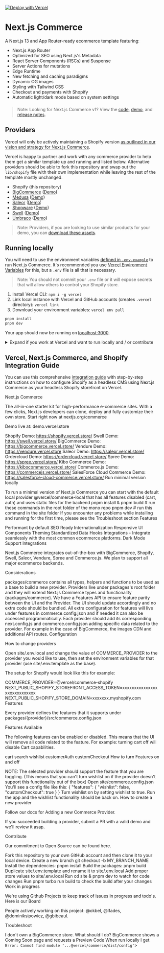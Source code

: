 [![Deploy with Vercel](https://vercel.com/button)](https://vercel.com/new/clone?repository-url=https%3A%2F%2Fgithub.com%2Fvercel%2Fcommerce&project-name=commerce&repo-name=commerce&demo-title=Next.js%20Commerce&demo-url=https%3A%2F%2Fdemo.vercel.store&demo-image=https%3A%2F%2Fbigcommerce-demo-asset-ksvtgfvnd.vercel.app%2Fbigcommerce.png&env=COMPANY_NAME,SHOPIFY_REVALIDATION_SECRET,SHOPIFY_STORE_DOMAIN,SHOPIFY_STOREFRONT_ACCESS_TOKEN,SITE_NAME,TWITTER_CREATOR,TWITTER_SITE)

# Next.js Commerce

A Next.js 13 and App Router-ready ecommerce template featuring:

- Next.js App Router
- Optimized for SEO using Next.js's Metadata
- React Server Components (RSCs) and Suspense
- Server Actions for mutations
- Edge Runtime
- New fetching and caching paradigms
- Dynamic OG images
- Styling with Tailwind CSS
- Checkout and payments with Shopify
- Automatic light/dark mode based on system settings

<h3 id="v1-note"></h3>

> Note: Looking for Next.js Commerce v1? View the [code](https://github.com/vercel/commerce/tree/v1), [demo](https://commerce-v1.vercel.store), and [release notes](https://github.com/vercel/commerce/releases/tag/v1).

## Providers

Vercel will only be actively maintaining a Shopify version [as outlined in our vision and strategy for Next.js Commerce](https://github.com/vercel/commerce/pull/966).

Vercel is happy to partner and work with any commerce provider to help them get a similar template up and running and listed below. Alternative providers should be able to fork this repository and swap out the `lib/shopify` file with their own implementation while leaving the rest of the template mostly unchanged.

- Shopify (this repository)
- [BigCommerce](https://github.com/bigcommerce/nextjs-commerce) ([Demo](https://next-commerce-v2.vercel.app/))
- [Medusa](https://github.com/medusajs/vercel-commerce) ([Demo](https://medusa-nextjs-commerce.vercel.app/))
- [Saleor](https://github.com/saleor/nextjs-commerce) ([Demo](https://saleor-commerce.vercel.app/))
- [Shopware](https://github.com/shopwareLabs/vercel-commerce) ([Demo](https://shopware-vercel-commerce-react.vercel.app/))
- [Swell](https://github.com/swellstores/verswell-commerce) ([Demo](https://verswell-commerce.vercel.app/))
- [Umbraco](https://github.com/umbraco/Umbraco.VercelCommerce.Demo) ([Demo](https://vercel-commerce-demo.umbraco.com/))

> Note: Providers, if you are looking to use similar products for your demo, you can [download these assets](https://drive.google.com/file/d/1q_bKerjrwZgHwCw0ovfUMW6He9VtepO_/view?usp=sharing).

## Running locally

You will need to use the environment variables [defined in `.env.example`](.env.example) to run Next.js Commerce. It's recommended you use [Vercel Environment Variables](https://vercel.com/docs/concepts/projects/environment-variables) for this, but a `.env` file is all that is necessary.

> Note: You should not commit your `.env` file or it will expose secrets that will allow others to control your Shopify store.

1. Install Vercel CLI: `npm i -g vercel`
2. Link local instance with Vercel and GitHub accounts (creates `.vercel` directory): `vercel link`
3. Download your environment variables: `vercel env pull`

```bash
pnpm install
pnpm dev
```

Your app should now be running on [localhost:3000](http://localhost:3000/).

<details>
  <summary>Expand if you work at Vercel and want to run locally and / or contribute</summary>

1. Run `vc link`.
1. Select the `Vercel Solutions` scope.
1. Connect to the existing `commerce-shopify` project.
1. Run `vc env pull` to get environment variables.
1. Run `pmpm dev` to ensure everything is working correctly.
</details>

## Vercel, Next.js Commerce, and Shopify Integration Guide

You can use this comprehensive [integration guide](http://vercel.com/docs/integrations/shopify) with step-by-step instructions on how to configure Shopify as a headless CMS using Next.js Commerce as your headless Shopify storefront on Vercel.



Next.js Commerce

The all-in-one starter kit for high-performance e-commerce sites. With a few clicks, Next.js developers can clone, deploy and fully customize their own store. Start right now at nextjs.org/commerce

Demo live at: demo.vercel.store

Shopify Demo: https://shopify.vercel.store/
Swell Demo: https://swell.vercel.store/
BigCommerce Demo: https://bigcommerce.vercel.store/
Vendure Demo: https://vendure.vercel.store
Saleor Demo: https://saleor.vercel.store/
Ordercloud Demo: https://ordercloud.vercel.store/
Spree Demo: https://spree.vercel.store/
Kibo Commerce Demo: https://kibocommerce.vercel.store/
Commerce.js Demo: https://commercejs.vercel.store/
SalesForce Cloud Commerce Demo: https://salesforce-cloud-commerce.vercel.store/
Run minimal version locally

To run a minimal version of Next.js Commerce you can start with the default local provider @vercel/commerce-local that has all features disabled (cart, auth) and uses static files for the backend
pnpm install & pnpm build # run these commands in the root folder of the mono repo
pnpm dev # run this command in the site folder
If you encounter any problems while installing and running for the first time, please see the Troubleshoot section
Features

Performant by default
SEO Ready
Internationalization
Responsive
UI Components
Theming
Standardized Data Hooks
Integrations - Integrate seamlessly with the most common ecommerce platforms.
Dark Mode Support
Integrations

Next.js Commerce integrates out-of-the-box with BigCommerce, Shopify, Swell, Saleor, Vendure, Spree and Commerce.js. We plan to support all major ecommerce backends.

Considerations

packages/commerce contains all types, helpers and functions to be used as a base to build a new provider.
Providers live under packages's root folder and they will extend Next.js Commerce types and functionality (packages/commerce).
We have a Features API to ensure feature parity between the UI and the Provider. The UI should update accordingly and no extra code should be bundled. All extra configuration for features will live under features in commerce.config.json and if needed it can also be accessed programmatically.
Each provider should add its corresponding next.config.js and commerce.config.json adding specific data related to the provider. For example in the case of BigCommerce, the images CDN and additional API routes.
Configuration

How to change providers

Open site/.env.local and change the value of COMMERCE_PROVIDER to the provider you would like to use, then set the environment variables for that provider (use site/.env.template as the base).

The setup for Shopify would look like this for example:

COMMERCE_PROVIDER=@vercel/commerce-shopify
NEXT_PUBLIC_SHOPIFY_STOREFRONT_ACCESS_TOKEN=xxxxxxxxxxxxxxxxxxxxxxxxxxxx
NEXT_PUBLIC_SHOPIFY_STORE_DOMAIN=xxxxxxx.myshopify.com
Features

Every provider defines the features that it supports under packages/{provider}/src/commerce.config.json

Features Available

The following features can be enabled or disabled. This means that the UI will remove all code related to the feature. For example: turning cart off will disable Cart capabilities.

cart
search
wishlist
customerAuth
customCheckout
How to turn Features on and off

NOTE: The selected provider should support the feature that you are toggling. (This means that you can't turn wishlist on if the provider doesn't support this functionality out of the box)
Open site/commerce.config.json
You'll see a config file like this:
{
  "features": {
    "wishlist": false,
    "customCheckout": true
  }
}
Turn wishlist on by setting wishlist to true.
Run the app and the wishlist functionality should be back on.
How to create a new provider

Follow our docs for Adding a new Commerce Provider.

If you succeeded building a provider, submit a PR with a valid demo and we'll review it asap.

Contribute

Our commitment to Open Source can be found here.

Fork this repository to your own GitHub account and then clone it to your local device.
Create a new branch git checkout -b MY_BRANCH_NAME
Install the dependencies: pnpm install
Build the packages: pnpm build
Duplicate site/.env.template and rename it to site/.env.local
Add proper store values to site/.env.local
Run cd site & pnpm dev to watch for code changes
Run pnpm turbo run build to check the build after your changes
Work in progress

We're using Github Projects to keep track of issues in progress and todo's. Here is our Board

People actively working on this project: @okbel, @lfades, @dominiksipowicz, @gbibeaul.

Troubleshoot

I don't  own a BigCommerce store. What should I do?
BigCommerce shows a Coming Soon page and requests a Preview Code
When run locally I get `Error: Cannot find module '...@vercel/commerce/dist/config'`>
